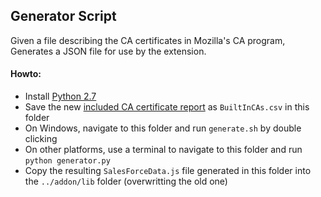 ## Generator Script ##

Given a file describing the CA certificates in Mozilla's CA program, Generates a JSON file for use by the extension.

#### Howto:
* Install [Python 2.7](https://www.python.org/downloads/release/python-2710/)
* Save the new [included CA certificate report](https://mozillacaprogram.secure.force.com/CA/IncludedCACertificateReportCSVFormat) as `BuiltInCAs.csv` in this folder
* On Windows, navigate to this folder and run `generate.sh` by double clicking 
* On other platforms, use a terminal to navigate to this folder and run `python generator.py`
* Copy the resulting `SalesForceData.js` file generated in this folder into the `../addon/lib` folder (overwritting the old one)
